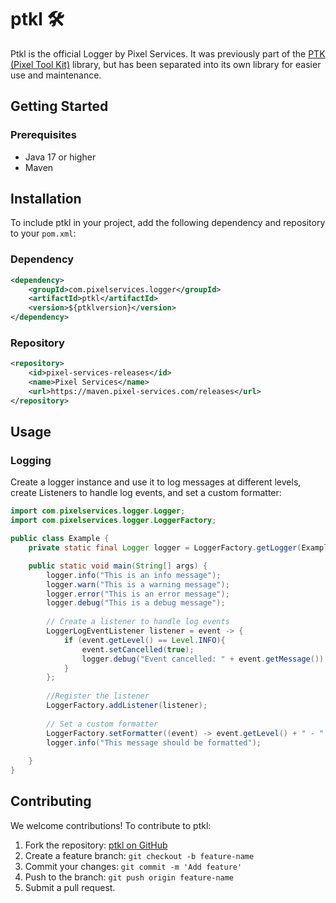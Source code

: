 # ptkl 🛠️
Ptkl is the official Logger by Pixel Services. It was previously part of the [PTK (Pixel Tool Kit)](https://github.com/Pixel-Services/PixelToolkit) library, but has been separated into its own library for easier use and maintenance. 

## Getting Started

### Prerequisites

- Java 17 or higher
- Maven

## Installation
To include ptkl in your project, add the following dependency and repository to your ``pom.xml``:

### Dependency
```xml
<dependency>
    <groupId>com.pixelservices.logger</groupId>
    <artifactId>ptkl</artifactId>
    <version>${ptklversion}</version>
</dependency>
```
### Repository
```xml
<repository>
    <id>pixel-services-releases</id>
    <name>Pixel Services</name>
    <url>https://maven.pixel-services.com/releases</url>
</repository>
```

## Usage
### Logging
Create a logger instance and use it to log messages at different levels, create Listeners to handle log events, and set a custom formatter:
```java
import com.pixelservices.logger.Logger;
import com.pixelservices.logger.LoggerFactory;

public class Example {
    private static final Logger logger = LoggerFactory.getLogger(Example.class);

    public static void main(String[] args) {
        logger.info("This is an info message");
        logger.warn("This is a warning message");
        logger.error("This is an error message");
        logger.debug("This is a debug message");
        
        // Create a listener to handle log events
        LoggerLogEventListener listener = event -> {
            if (event.getLevel() == Level.INFO){
                event.setCancelled(true);
                logger.debug("Event cancelled: " + event.getMessage());
            }
        };
        
        //Register the listener
        LoggerFactory.addListener(listener);
        
        // Set a custom formatter
        LoggerFactory.setFormatter((event) -> event.getLevel() + " - " + event.getMessage());
        logger.info("This message should be formatted");
        
    }
}
```


## Contributing
We welcome contributions! To contribute to ptkl:
1. Fork the repository: [ptkl on GitHub](https://github.com/Pixel-Services/ptkl)
2. Create a feature branch: `git checkout -b feature-name`
3. Commit your changes: `git commit -m 'Add feature'`
4. Push to the branch: `git push origin feature-name`
5. Submit a pull request.

